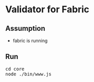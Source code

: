 <!--
 Copyright 2019-2020 Fujitsu Laboratories Ltd.
 SPDX-License-Identifier: Apache-2.0
 
 README.md
-->
# Validator for Fabric

## Assumption
- fabric is running

## Run
<pre>
cd core
node ./bin/www.js 
</pre>
